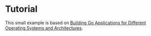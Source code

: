 # Tutorial
This small example is based on [Building Go Applications for Different Operating Systems and Architectures](https://www.digitalocean.com/community/tutorials/building-go-applications-for-different-operating-systems-and-architectures).